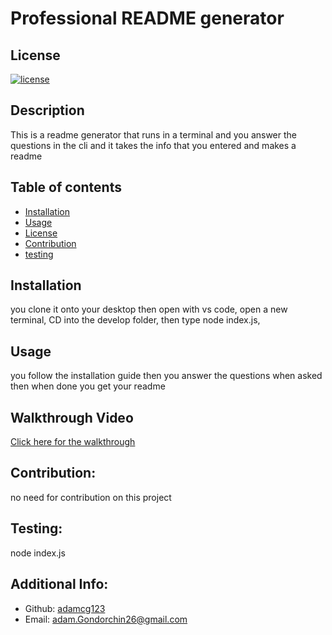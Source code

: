   # Professional README generator

  ## License

  [![license](https://img.shields.io/badge/license-None-blue)](https://shields.io)

  ## Description

  This is a readme generator that runs in a terminal and you answer the questions in the cli and it takes the info that you entered and makes a readme

  ## Table of contents
  * [Installation](#installation)
  * [Usage](#usage)
  * [License](#license)
  * [Contribution](#Contribution)
  * [testing](#testing)
  
  ## Installation

  you clone it onto your desktop then open with vs code, open a new terminal, CD into the develop folder, then type node index.js,

  ## Usage

  you follow the installation guide then you answer the questions when asked then when done you get your readme
  
  ## Walkthrough Video
  [Click here for the walkthrough](https://drive.google.com/file/d/1A0IFr367jqdgxGRU-lh8qcNb87Hs2Bj7/view)


  ## Contribution:
  no need for contribution on this project


  ## Testing:

  node index.js

  ## Additional Info:
  - Github: [adamcg123](https://github.com/adamcg123)
  - Email: adam.Gondorchin26@gmail.com 
  
